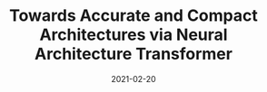 ---
title: "Towards Accurate and Compact Architectures via Neural Architecture Transformer"
collection: journals
permalink: /publication/Towards_Accurate_Compact
date: 2021-02-20
year: "2021"
venue: "CoRR abs/2102.10301"
city: 
state: ""
thumbnail: "Towards_Accurate_Compact.png"
teaser :
authors: "Yong Guo, Yin Zheng, Mingkui Tan, Qi Chen, Zhipeng Li, Jian Chen, Peilin Zhao, Junzhou Huang"
bibtex: Towards_Accurate_Compact.txt
uri: Towards_Accurate_Compact.pdf
arxiv: https://arxiv.org/abs/2102.10301v1
project:
source: https://github.com/guoyongcs/NAT
poster: 
data:
---